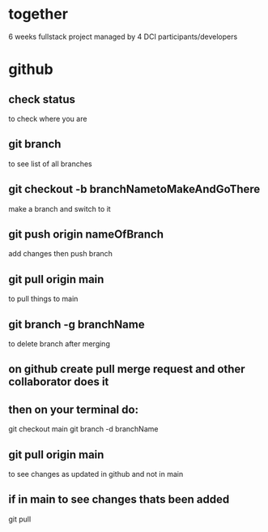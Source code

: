 # together
6 weeks fullstack project managed by 4 DCI participants/developers

# github

## check status
to check where you are

## git branch
to see list of all branches

## git checkout -b branchNametoMakeAndGoThere
make a branch and switch to it

## git push origin nameOfBranch
add changes then push branch 

## git pull origin main
to pull things to main

## git branch -g branchName
to delete branch after merging

## on github create pull merge request and other collaborator does it

## then on your terminal do:
git checkout main
git branch -d branchName

## git pull origin main
to see changes as updated in github and not in main

## if in main to see changes thats been added
git pull

